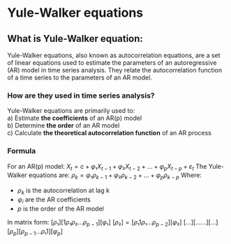 # Yule-Walker equations

## What is Yule-Walker equation:
Yule-Walker equations, also known as autocorrelation equations, are a set of linear equations used to estimate the parameters of an autoregressive (AR) model in time series analysis. They relate the autocorrelation function of a time series to the parameters of an AR model.

### How are they used in time series analysis?
Yule-Walker equations are primarily used to: <br /> 
a) Estimate **the coefficients** of an AR(p) model <br /> 
b) Determine **the order** of an AR model <br /> 
c) Calculate **the theoretical autocorrelation function** of an AR process

### Formula
For an AR(p) model:
$X_t = c + φ₁X_{t-1} + φ₂X_{t-2} + ... + φ_pX_{t-p} + ε_t$
The Yule-Walker equations are:
$ρ_k = φ₁ρ_{k-1} + φ₂ρ_{k-2} + ... + φ_pρ_{k-p}$
Where:
- $ρ_k$ is the autocorrelation at lag k
- $φ_i$ are the AR coefficients
- $p$ is the order of the AR model

In matrix form:
$[ρ₁]   [1   ρ₁  ρ₂ ... ρ_{p-1}] [φ₁]$
$[ρ₂] = [ρ₁  1   ρ₁ ... ρ_{p-2}] [φ₂]$
$[...]   [...               ...] [...]$
$[ρ_p]   [ρ_{p-1} ... ρ₁    1  ] [φ_p]$

